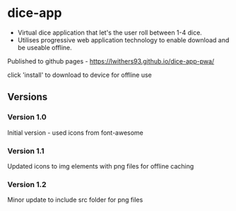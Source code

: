 # dice-app

- Virtual dice application that let's the user roll between 1-4 dice.
- Utilises progressive web application technology to enable download and be useable offline.

Published to github pages - https://lwithers93.github.io/dice-app-pwa/

click 'install' to download to device for offline use

## Versions

### Version 1.0

Initial version - used icons from font-awesome

### Version 1.1

Updated icons to img elements with png files for offline caching

### Version 1.2

Minor update to include src folder for png files
